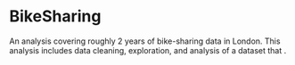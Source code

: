 # BikeSharing
An analysis covering roughly 2 years of bike-sharing data in London. This analysis includes data cleaning, exploration, and analysis of a dataset that . 
